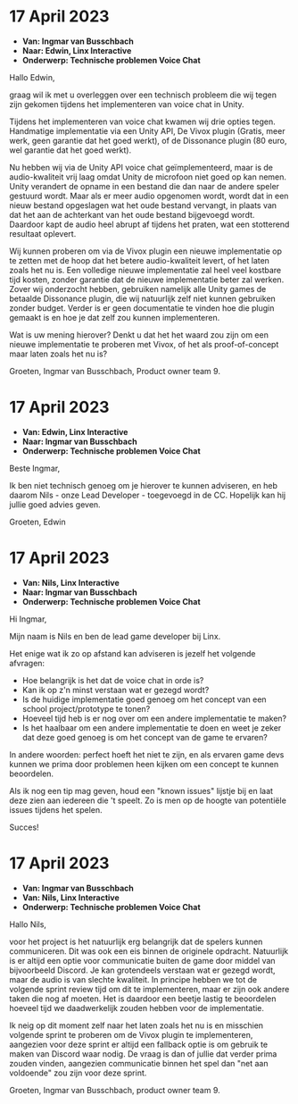 # 17 April 2023
- **Van: Ingmar van Busschbach**
- **Naar: Edwin, Linx Interactive**
- **Onderwerp: Technische problemen Voice Chat**

Hallo Edwin,

graag wil ik met u overleggen over een technisch probleem die wij tegen zijn gekomen tijdens het implementeren van voice chat in Unity.

Tijdens het implementeren van voice chat kwamen wij drie opties tegen. Handmatige implementatie via een Unity API, De Vivox plugin (Gratis, meer werk, geen garantie dat het goed werkt), of de Dissonance plugin (80 euro, wel garantie dat het goed werkt).

Nu hebben wij via de Unity API voice chat geïmplementeerd, maar is de audio-kwaliteit vrij laag omdat Unity de microfoon niet goed op kan nemen. Unity verandert de opname in een bestand die dan naar de andere speler gestuurd wordt. Maar als er meer audio opgenomen wordt, wordt dat in een nieuw bestand opgeslagen wat het oude bestand vervangt, in plaats van dat het aan de achterkant van het oude bestand bijgevoegd wordt. Daardoor kapt de audio heel abrupt af tijdens het praten, wat een stotterend resultaat oplevert.

Wij kunnen proberen om via de Vivox plugin een nieuwe implementatie op te zetten met de hoop dat het betere audio-kwaliteit levert, of het laten zoals het nu is. Een volledige nieuwe implementatie zal heel veel kostbare tijd kosten, zonder garantie dat de nieuwe implementatie beter zal werken. Zover wij onderzocht hebben, gebruiken namelijk alle Unity games de betaalde Dissonance plugin, die wij natuurlijk zelf niet kunnen gebruiken zonder budget. Verder is er geen documentatie te vinden hoe die plugin gemaakt is en hoe je dat zelf zou kunnen implementeren.

Wat is uw mening hierover? Denkt u dat het het waard zou zijn om een nieuwe implementatie te proberen met Vivox, of het als proof-of-concept maar laten zoals het nu is?

Groeten,
Ingmar van Busschbach,
Product owner team 9.

# 17 April 2023
- **Van: Edwin, Linx Interactive**
- **Naar: Ingmar van Busschbach**
- **Onderwerp: Technische problemen Voice Chat**

Beste Ingmar,

Ik ben niet technisch genoeg om je hierover te kunnen adviseren, en heb daarom Nils - onze Lead Developer - toegevoegd in de CC.
Hopelijk kan hij jullie goed advies geven.

Groeten,
Edwin

# 17 April 2023
- **Van: Nils, Linx Interactive**
- **Naar: Ingmar van Busschbach**
- **Onderwerp: Technische problemen Voice Chat**

Hi Ingmar,

Mijn naam is Nils en ben de lead game developer bij Linx.

Het enige wat ik zo op afstand kan adviseren is jezelf het volgende afvragen:
- Hoe belangrijk is het dat de voice chat in orde is?
- Kan ik op z'n minst verstaan wat er gezegd wordt?
- Is de huidige implementatie goed genoeg om het concept van een school project/prototype te tonen?
- Hoeveel tijd heb is er nog over om een andere implementatie te maken?
- Is het haalbaar om een andere implementatie te doen en weet je zeker dat deze goed genoeg is om het concept van de game te ervaren?

In andere woorden: perfect hoeft het niet te zijn, en als ervaren game devs kunnen we prima door problemen heen kijken om een concept te kunnen beoordelen.

Als ik nog een tip mag geven, houd een "known issues" lijstje bij en laat deze zien aan iedereen die 't speelt. Zo is men op de hoogte van potentiële issues tijdens het spelen.

Succes!

# 17 April 2023
- **Van: Ingmar van Busschbach**
- **Van: Nils, Linx Interactive**
- **Onderwerp: Technische problemen Voice Chat**

Hallo Nils,

voor het project is het natuurlijk erg belangrijk dat de spelers kunnen communiceren. Dit was ook een eis binnen de originele opdracht. Natuurlijk is er altijd een optie voor communicatie buiten de game door middel van bijvoorbeeld Discord. Je kan grotendeels verstaan wat er gezegd wordt, maar de audio is van slechte kwaliteit. In principe hebben we tot de volgende sprint review tijd om dit te implementeren, maar er zijn ook andere taken die nog af moeten. Het is daardoor een beetje lastig te beoordelen hoeveel tijd we daadwerkelijk zouden hebben voor de implementatie.

Ik neig op dit moment zelf naar het laten zoals het nu is en misschien volgende sprint te proberen om de Vivox plugin te implementeren, aangezien voor deze sprint er altijd een fallback optie is om gebruik te maken van Discord waar nodig. De vraag is dan of jullie dat verder prima zouden vinden, aangezien communicatie binnen het spel dan "net aan voldoende" zou zijn voor deze sprint.

Groeten,
Ingmar van Busschbach,
product owner team 9.
